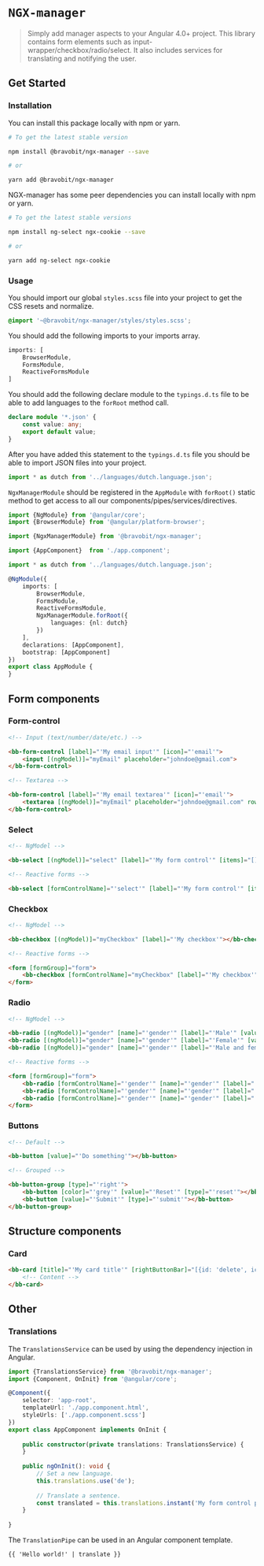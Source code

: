 # `NGX-manager`
>Simply add manager aspects to your Angular 4.0+ project. This library contains form elements such as input-wrapper/checkbox/radio/select. It also includes services for translating and notifying the user.

## <a name="get-started"></a> Get Started

### <a name="installation"></a> Installation

You can install this package locally with npm or yarn.

```bash
# To get the latest stable version

npm install @bravobit/ngx-manager --save

# or

yarn add @bravobit/ngx-manager
```

NGX-manager has some peer dependencies you can install locally with npm or yarn.

```bash
# To get the latest stable versions

npm install ng-select ngx-cookie --save

# or

yarn add ng-select ngx-cookie
```

### <a name="usage"></a> Usage

You should import our global `styles.scss` file into your project to get the CSS resets and normalize.

```scss
@import '~@bravobit/ngx-manager/styles/styles.scss';
```

You should add the following imports to your imports array.

```typescript
imports: [
    BrowserModule,
    FormsModule,
    ReactiveFormsModule
]
```

You should add the following declare module to the `typings.d.ts` file to be able to add languages to the `forRoot` method call.

```typescript
declare module '*.json' {
    const value: any;
    export default value;
}
```

After you have added this statement to the `typings.d.ts` file you should be able to import JSON files into your project.
```typescript
import * as dutch from '../languages/dutch.language.json';
``` 

`NgxManagerModule` should be registered in the `AppModule` with `forRoot()` static method to get access to all our components/pipes/services/directives.

```typescript
import {NgModule} from '@angular/core';
import {BrowserModule} from '@angular/platform-browser';

import {NgxManagerModule} from '@bravobit/ngx-manager';

import {AppComponent}  from './app.component';

import * as dutch from '../languages/dutch.language.json';

@NgModule({
    imports: [
        BrowserModule,
        FormsModule,
        ReactiveFormsModule,
        NgxManagerModule.forRoot({
            languages: {nl: dutch}
        })
    ],
    declarations: [AppComponent],
    bootstrap: [AppComponent]
})
export class AppModule {
}
```

## <a name="form-components"></a> Form components

### <a name="form-control"></a> Form-control

```html
<!-- Input (text/number/date/etc.) -->

<bb-form-control [label]="'My email input'" [icon]="'email'">
    <input [(ngModel)]="myEmail" placeholder="johndoe@gmail.com">
</bb-form-control>

<!-- Textarea -->

<bb-form-control [label]="'My email textarea'" [icon]="'email'">
    <textarea [(ngModel)]="myEmail" placeholder="johndoe@gmail.com" rows="10"></textarea>
</bb-form-control>
```

### <a name="select"></a> Select

```html
<!-- NgModel -->

<bb-select [(ngModel)]="select" [label]="'My form control'" [items]="[]"></bb-select>

<!-- Reactive forms -->

<bb-select [formControlName]="'select'" [label]="'My form control'" [items]="[]"></bb-select>
```

### <a name="checkbox"></a> Checkbox

```html
<!-- NgModel -->

<bb-checkbox [(ngModel)]="myCheckbox" [label]="'My checkbox'"></bb-checkbox>

<!-- Reactive forms -->

<form [formGroup]="form">
    <bb-checkbox [formControlName]="myCheckbox" [label]="'My checkbox'"></bb-checkbox>
</form>
```

### <a name="radio"></a> Radio

```html
<!-- NgModel -->

<bb-radio [(ngModel)]="gender" [name]="'gender'" [label]="'Male'" [value]="'male'"></bb-radio>
<bb-radio [(ngModel)]="gender" [name]="'gender'" [label]="'Female'" [value]="'female'"></bb-radio>
<bb-radio [(ngModel)]="gender" [name]="'gender'" [label]="'Male and female'" [value]="'both'"></bb-radio>

<!-- Reactive forms -->

<form [formGroup]="form">
    <bb-radio [formControlName]="'gender'" [name]="'gender'" [label]="'Male'" [value]="'male'"></bb-radio>
    <bb-radio [formControlName]="'gender'" [name]="'gender'" [label]="'Female'" [value]="'female'"></bb-radio>
    <bb-radio [formControlName]="'gender'" [name]="'gender'" [label]="'Male and female'" [value]="'both'"></bb-radio>
</form>
```

### <a name="buttons"></a> Buttons

```html
<!-- Default -->

<bb-button [value]="'Do something'"></bb-button>

<!-- Grouped -->

<bb-button-group [type]="'right'">
    <bb-button [color]="'grey'" [value]="'Reset'" [type]="'reset'"></bb-button>
    <bb-button [value]="'Submit'" [type]="'submit'"></bb-button>
</bb-button-group>
```

## <a name="structure-components"></a> Structure components

### <a name="card"></a> Card

```html
<bb-card [title]="'My card title'" [rightButtonBar]="[{id: 'delete', icon: 'delete'}]">
    <!-- Content -->
</bb-card>
```


## <a name="other"></a> Other

### <a name="translations"></a> Translations

The `TranslationsService` can be used by using the dependency injection in Angular.

```typescript
import {TranslationsService} from '@bravobit/ngx-manager';
import {Component, OnInit} from '@angular/core';

@Component({
    selector: 'app-root',
    templateUrl: './app.component.html',
    styleUrls: ['./app.component.scss']
})
export class AppComponent implements OnInit {
    
    public constructor(private translations: TranslationsService) {
    }
    
    public ngOnInit(): void {
        // Set a new language.
        this.translations.use('de');
        
        // Translate a sentence.
        const translated = this.translations.instant('My form control placeholder');
    }
    
}
```

The `TranslationPipe` can be used in an Angular component template.

```html
{{ 'Hello world!' | translate }}
```
